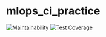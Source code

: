 # mlops_ci_practice
[![Maintainability](https://api.codeclimate.com/v1/badges/28f70b8e5e59645e8c92/maintainability)](https://codeclimate.com/github/bigtiger94/mlops_ci_practice/maintainability)
[![Test Coverage](https://api.codeclimate.com/v1/badges/28f70b8e5e59645e8c92/test_coverage)](https://codeclimate.com/github/bigtiger94/mlops_ci_practice/test_coverage)
